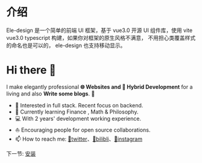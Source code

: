 # 介绍

Ele-design 是一个简单的前端 UI 框架，基于 vue3.0 开源 UI 组件库，使用 vite vue3.0
typescript 构建，如果你对框架的原生风格不满意，
不用担心类覆盖样式的命名也是可以的， ele-design 也支持移动显示。

# Hi there 👋

I make elegantly professional **🌐 Websites and 📱 Hybrid Development** for a living and also **Write some blogs**. 🌈

- 🧐 Interested in full stack. Recent focus on backend.
- 🌱 Currently learning Finance , Math & Philosophy.
- 💻 With 2 years' development working experience.
- ⛵ Encouraging people for open source collaborations.
- 📫 How to reach me: [📡twitter](https://twitter.com/Eric55718370)、[🍻bilibli](https://space.bilibili.com/87795515)、[📸instagram](https://www.instagram.com/beetofday/)

下一节: [安装](./#/doc/Install)
